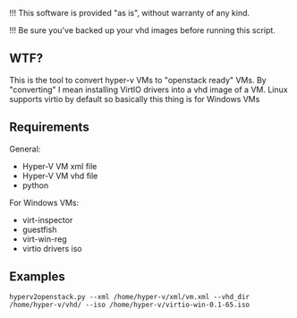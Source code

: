 !!! This software is provided "as is", without warranty of any kind.

!!! Be sure you've backed up your vhd images before running this script.

WTF?
----

This is the tool to convert hyper-v VMs to "openstack ready" VMs. By "converting" I mean installing VirtIO drivers into a vhd image of a VM. Linux supports virtio by default so basically this thing is for Windows VMs

Requirements
------------
General:

* Hyper-V VM xml file
* Hyper-V VM vhd file
* python

For Windows VMs:

* virt-inspector
* guestfish
* virt-win-reg
* virtio drivers iso


Examples
--------
```hyperv2openstack.py --xml /home/hyper-v/xml/vm.xml --vhd_dir /home/hyper-v/vhd/ --iso /home/hyper-v/virtio-win-0.1-65.iso```